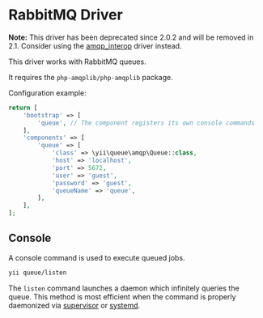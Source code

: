 RabbitMQ Driver
===============

**Note:** This driver has been deprecated since 2.0.2 and will be removed in 2.1.
Consider using the [amqp_interop](driver-amqp-interop.md) driver instead.

This driver works with RabbitMQ queues.

It requires the `php-amqplib/php-amqplib` package.

Configuration example:

```php
return [
    'bootstrap' => [
        'queue', // The component registers its own console commands
    ],
    'components' => [
        'queue' => [
            'class' => \yii\queue\amqp\Queue::class,
            'host' => 'localhost',
            'port' => 5672,
            'user' => 'guest',
            'password' => 'guest',
            'queueName' => 'queue',
        ],
    ],
];
```

Console
-------

A console command is used to execute queued jobs.

```sh
yii queue/listen
```

The `listen` command launches a daemon which infinitely queries the queue. This method is most
efficient when the command is properly daemonized via [supervisor](worker.md#supervisor)
or [systemd](worker.md#systemd).
